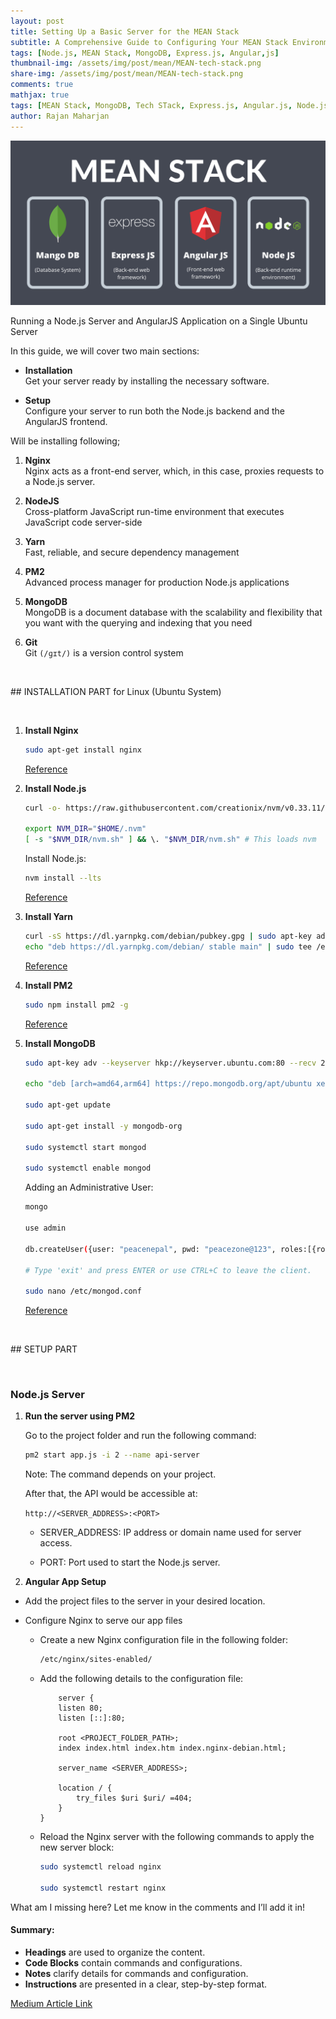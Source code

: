 ```yaml
---
layout: post
title: Setting Up a Basic Server for the MEAN Stack
subtitle: A Comprehensive Guide to Configuring Your MEAN Stack Environment
tags: [Node.js, MEAN Stack, MongoDB, Express.js, Angular,js]
thumbnail-img: /assets/img/post/mean/MEAN-tech-stack.png
share-img: /assets/img/post/mean/MEAN-tech-stack.png
comments: true
mathjax: true
tags: [MEAN Stack, MongoDB, Tech STack, Express.js, Angular.js, Node.js]
author: Rajan Maharjan
---
```


![MEAN Tech Stack](/assets/img/post/mean/MEAN-tech-stack.png)

Running a Node.js Server and AngularJS Application on a Single Ubuntu Server

In this guide, we will cover two main sections:

- **Installation**  
  Get your server ready by installing the necessary software.


- **Setup**  
  Configure your server to run both the Node.js backend and the AngularJS frontend.

Will be installing following;

1. **Nginx**  
  Nginx acts as a front-end server, which, in this case, proxies requests to a Node.js server.

2. **NodeJS**  
  Cross-platform JavaScript run-time environment that executes JavaScript code server-side

3. **Yarn**  
  Fast, reliable, and secure dependency management

4. **PM2**  
  Advanced process manager for production Node.js applications

5. **MongoDB**  
  MongoDB is a document database with the scalability and flexibility that you want with the querying and indexing that you need

6. **Git**  
  Git `(/ɡɪt/)` is a version control system


<p>&nbsp;</p>
## INSTALLATION PART for Linux (Ubuntu System)
<p>&nbsp;</p>

1. **Install Nginx**

    ```bash
    sudo apt-get install nginx
    ```

    [Reference](https://www.digitalocean.com/community/tutorials/how-to-install-nginx-on-ubuntu-16-04)


2. **Install Node.js**

    ```bash
    curl -o- https://raw.githubusercontent.com/creationix/nvm/v0.33.11/install.sh | bash

    export NVM_DIR="$HOME/.nvm"
    [ -s "$NVM_DIR/nvm.sh" ] && \. "$NVM_DIR/nvm.sh" # This loads nvm
    ```

    Install Node.js:

    ```bash
    nvm install --lts
    ```

    [Reference](https://www.digitalocean.com/community/tutorials/how-to-install-nginx-on-ubuntu-16-04)


3. **Install Yarn**

    ```bash
    curl -sS https://dl.yarnpkg.com/debian/pubkey.gpg | sudo apt-key add -
    echo "deb https://dl.yarnpkg.com/debian/ stable main" | sudo tee /etc/apt/sources.list.d/yarn.list
    ```

    [Reference](https://yarnpkg.com/lang/en/docs/install/#debian-stable)


4. **Install PM2**

    ```bash
    sudo npm install pm2 -g
    ```

    [Reference](https://www.digitalocean.com/community/tutorials/how-to-use-pm2-to-setup-a-node-js-production-environment-on-an-ubuntu-vps)


5. **Install MongoDB**

    ```bash
    sudo apt-key adv --keyserver hkp://keyserver.ubuntu.com:80 --recv 2930ADAE8CAF5059EE73BB4B58712A2291FA4AD5

    echo "deb [arch=amd64,arm64] https://repo.mongodb.org/apt/ubuntu xenial/mongodb-org/3.6 multiverse" | sudo tee /etc/apt/sources.list.d/mongodb-org-3.6.list

    sudo apt-get update

    sudo apt-get install -y mongodb-org

    sudo systemctl start mongod

    sudo systemctl enable mongod
    ```

    Adding an Administrative User:

    ```bash
    mongo

    use admin

    db.createUser({user: "peacenepal", pwd: "peacezone@123", roles:[{role:"dbAdminAnyDatabase", db: "admin"}]})

    # Type 'exit' and press ENTER or use CTRL+C to leave the client.

    sudo nano /etc/mongod.conf
    ```

    [Reference](https://www.digitalocean.com/community/tutorials/how-to-install-and-secure-mongodb-on-ubuntu-16-04)


<p>&nbsp;</p>
## SETUP PART
<p>&nbsp;</p>

### Node.js Server

1. **Run the server using PM2**

   Go to the project folder and run the following command:

   ```bash
   pm2 start app.js -i 2 --name api-server
   ```

   Note: The command depends on your project.

   After that, the API would be accessible at:

   
   `http://<SERVER_ADDRESS>:<PORT>`
   

   - SERVER_ADDRESS: IP address or domain name used for server access.

   - PORT: Port used to start the Node.js server.


2. **Angular App Setup**

- Add the project files to the server in your desired location.
-  Configure Nginx to serve our app files
    
    - Create a new Nginx configuration file in the following folder:
    
        ```bash
        /etc/nginx/sites-enabled/ 
        ```
    <!-- Adding a blank line for spacing -->
    
    - Add the following details to the configuration file:

        ``` nginx
            server {
            listen 80;
            listen [::]:80;

            root <PROJECT_FOLDER_PATH>;
            index index.html index.htm index.nginx-debian.html;

            server_name <SERVER_ADDRESS>;

            location / {
                try_files $uri $uri/ =404;
            }
        }
        ```
    <!-- Adding a blank line for spacing -->

    - Reload the Nginx server with the following commands to apply the new server block:
    
        ``` bash
        sudo systemctl reload nginx
        
        sudo systemctl restart nginx
        ```


What am I missing here? Let me know in the comments and I’ll add it in!

#### Summary:
- **Headings** are used to organize the content.
- **Code Blocks** contain commands and configurations.
- **Notes** clarify details for commands and configuration.
- **Instructions** are presented in a clear, step-by-step format.

[Medium Article Link](https://medium.com/@rajanmaharjan/basic-server-for-mean-stack-212ab7a13cf9)